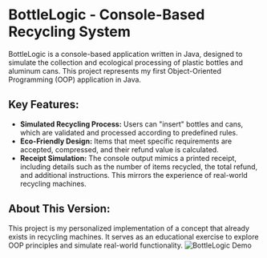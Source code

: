 # BottleLogic - Console-Based Recycling System

BottleLogic is a console-based application written in Java, designed to simulate the collection and ecological processing of plastic bottles and aluminum cans. This project represents my first Object-Oriented Programming (OOP) application in Java.

## Key Features:
- **Simulated Recycling Process:** Users can "insert" bottles and cans, which are validated and processed according to predefined rules.
- **Eco-Friendly Design:** Items that meet specific requirements are accepted, compressed, and their refund value is calculated.
- **Receipt Simulation:** The console output mimics a printed receipt, including details such as the number of items recycled, the total refund, and additional instructions. This mirrors the experience of real-world recycling machines.

## About This Version:
This project is my personalized implementation of a concept that already exists in recycling machines. It serves as an educational exercise to explore OOP principles and simulate real-world functionality.
![BottleLogic Demo](bottlelogic-demo.gif)
